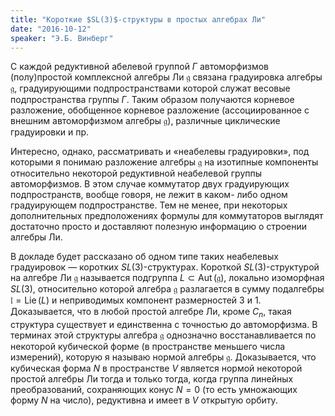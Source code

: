 ```yaml
---
title: "Короткие $SL(3)$-структуры в простых алгебрах Ли"
date: "2016-10-12"
speaker: "Э.Б. Винберг"
---
```

С каждой редуктивной абелевой группой $\Gamma$ автоморфизмов (полу)простой
комплексной алгебры Ли $\mathfrak g$ связана градуировка алгебры $\mathfrak
g$, градуирующими подпространствами которой служат весовые подпространства
группы $\Gamma$. Таким образом получаются корневое разложение, обобщенное
корневое разложение (ассоциированное с внешним автоморфизмом алгебры
$\mathfrak g$), различные циклические градуировки и пр.

Интересно, однако, рассматривать и «неабелевы градуировки», под которыми я
понимаю разложение алгебры $\mathfrak g$ на изотипные компоненты относительно
некоторой редуктивной неабелевой группы автоморфизмов. В этом случае
коммутатор двух градуирующих подпространств, вообще говоря, не лежит в каком-
либо одном градуирующем подпространстве. Тем не менее, при некоторых
дополнительных предположениях формулы для коммутаторов выглядят достаточно
просто и доставляют полезную информацию о строении алгебры Ли.

В докладе будет рассказано об одном типе таких неабелевых градуировок —
коротких $SL(3)$-структурах. Короткой $SL(3)$-структурой на алгебре Ли
$\mathfrak g$ называется подгруппа $L \subset \operatorname{Aut}(\mathfrak
g)$, локально изоморфная $SL(3)$, относительно которой алгебра $\mathfrak g$
разлагается в сумму подалгебры $\mathfrak l=\operatorname{Lie}(L)$ и
неприводимых компонент размерностей $3$ и $1$. Доказывается, что в любой
простой алгебре Ли, кроме $C_n$, такая структура существует и единственна с
точностью до автоморфизма. В терминах этой структуры алгебра $\mathfrak g$
однозначно восстанавливается по некоторой кубической форме (в пространстве
меньшего числа измерений), которую я называю нормой алгебры $\mathfrak g$.
Доказывается, что кубическая форма $N$ в пространстве $V$ является нормой
некоторой простой алгебры Ли тогда и только тогда, когда группа линейных
преобразований, сохраняющих конус $N=0$ (то есть умножающих форму $N$ на
число), редуктивна и имеет в $V$ открытую орбиту.

